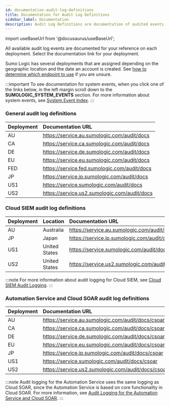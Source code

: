 ```yaml
---
id: documentation-audit-log-definitions
title: Documentation for Audit Log Definitions
sidebar_label: Documentation
description: Audit Log Definitions are documentation of audited events, and are hosted on each deployment.
---
```


import useBaseUrl from '@docusaurus/useBaseUrl';

All available audit log events are documented for your reference on each deployment. Select the documentation link for your deployment.  

Sumo Logic has several deployments that are assigned depending on the geographic location and the date an account is created. See [how to determine which endpoint to use](/docs/api/about-apis/getting-started#sumo-logic-endpoints-by-deployment-and-firewall-security "Sumo Logic Endpoints and Firewall Security") if you are unsure.

:::important
To see documentation for system events, when you click one of the links below, in the left margin scroll down to the **SUMOLOGIC_SYSTEM_EVENTS** section. For more information about system events, see [System Event Index](/docs/manage/security/audit-indexes/system-event-index/).
:::

### General audit log definitions

| Deployment | Documentation URL |
|:--|:--|
| AU | https://service.au.sumologic.com/audit/docs |
| CA | https://service.ca.sumologic.com/audit/docs |
| DE | https://service.de.sumologic.com/audit/docs |
| EU | https://service.eu.sumologic.com/audit/docs |
| FED | https://service.fed.sumologic.com/audit/docs |
| JP | https://service.jp.sumologic.com/audit/docs |
| US1 | https://service.sumologic.com/audit/docs |
| US2 | https://service.us2.sumologic.com/audit/docs |

### Cloud SIEM audit log definitions

| Deployment | Location | Documentation URL |
|:--|:--|:--|
| AU | Australia |https://service.au.sumologic.com/audit/docs/sec |
| JP | Japan |https://service.jp.sumologic.com/audit/docs/sec |
| US1 | United States |https://service.sumologic.com/audit/docs/sec |
| US2 | United States |https://service.us2.sumologic.com/audit/docs/sec |

:::note
For more information about audit logging for Cloud SIEM, see [Cloud SIEM Audit Logging](/docs/cse/administration/cse-audit-logging/).
:::

### Automation Service and Cloud SOAR audit log definitions

| Deployment | Documentation URL |
|:--|:--|
| AU | https://service.au.sumologic.com/audit/docs/csoar |
| CA | https://service.ca.sumologic.com/audit/docs/csoar |
| DE | https://service.de.sumologic.com/audit/docs/csoar |
| EU | https://service.eu.sumologic.com/audit/docs/csoar |
| JP | https://service.jp.sumologic.com/audit/docs/csoar |
| US1 | https://service.sumologic.com/audit/docs/csoar |
| US2 | https://service.us2.sumologic.com/audit/docs/csoar |

<!--
// Add FED as soon as available
| FED | https://service.fed.sumologic.com/audit/docs/csoar |
-->

:::note
Audit logging for the Automation Service uses the same logging as Cloud SOAR, since the Automation Service is based on core functionality in Cloud SOAR. For more information, see [Audit Logging for the Automation Service and Cloud SOAR](/docs/platform-services/automation-service/automation-service-audit-logging/).
:::

